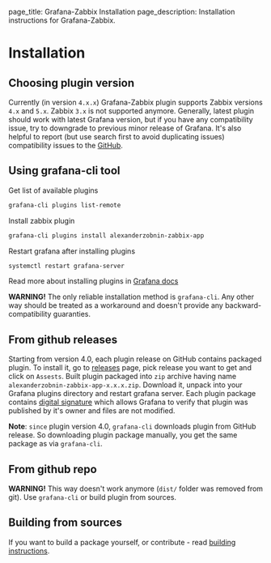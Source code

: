 page_title: Grafana-Zabbix Installation
page_description: Installation instructions for Grafana-Zabbix.

# Installation

## Choosing plugin version

Currently (in version `4.x.x`) Grafana-Zabbix plugin supports Zabbix versions `4.x` and `5.x`. Zabbix `3.x` is not supported anymore. Generally, latest plugin should work with latest Grafana version, but if you have any compatibility issue, try to downgrade to previous minor release of Grafana. It's also helpful to report (but use search first to avoid duplicating issues) compatibility issues to the [GitHub](https://github.com/alexanderzobnin/grafana-zabbix/issues).

## Using grafana-cli tool

Get list of available plugins

```sh
grafana-cli plugins list-remote
```

Install zabbix plugin

```sh
grafana-cli plugins install alexanderzobnin-zabbix-app
```

Restart grafana after installing plugins
```sh
systemctl restart grafana-server
```

Read more about installing plugins in [Grafana docs](https://grafana.com/docs/plugins/installation/)

**WARNING!** The only reliable installation method is `grafana-cli`. Any other way should be treated as a workaround and doesn't provide any backward-compatibility guaranties.

## From github releases

Starting from version 4.0, each plugin release on GitHub contains packaged plugin. To install it, go to [releases](https://github.com/alexanderzobnin/grafana-zabbix/releases) page, pick release you want to get and click on `Assests`. Built plugin packaged into `zip` archive having name `alexanderzobnin-zabbix-app-x.x.x.zip`. Download it, unpack into your Grafana plugins directory and restart grafana server. Each plugin package contains [digital signature](https://grafana.com/docs/grafana/latest/plugins/plugin-signatures/) which allows Grafana to verify that plugin was published by it's owner and files are not modified.

**Note**: `since` plugin version 4.0, `grafana-cli` downloads plugin from GitHub release. So downloading plugin package manually, you get the same package as via `grafana-cli`.

## From github repo
**WARNING!** This way doesn't work anymore (`dist/` folder was removed from git). Use `grafana-cli` or build plugin from sources.

## Building from sources

If you want to build a package yourself, or contribute - read [building instructions](./run_from_master).
